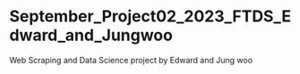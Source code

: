 # September_Project02_2023_FTDS_Edward_and_Jungwoo
 Web Scraping and Data Science project by Edward and Jung woo
